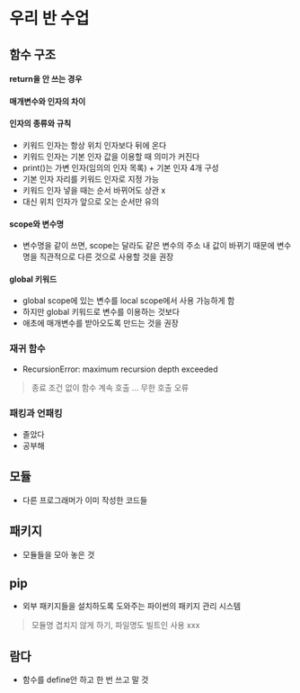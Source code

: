 # 우리 반 수업 
## 함수 구조 
#### return을 안 쓰는 경우

#### 매개변수와 인자의 차이 
#### 인자의 종류와 규칙
- 키워드 인자는 항상 위치 인자보다 뒤에 온다
- 키워드 인자는 기본 인자 값을 이용할 때 의미가 커진다
- print()는 가변 인자(임의의 인자 목록) + 기본 인자 4개 구성
- 기본 인자 자리를 키워드 인자로 지정 가능
- 키워드 인자 넣을 때는 순서 바뀌어도 상관 x
- 대신 위치 인자가 앞으로 오는 순서만 유의

#### scope와 변수명 
- 변수명을 같이 쓰면, scope는 달라도 같은 변수의 주소 내 값이 바뀌기 때문에 변수명을 직관적으로 다른 것으로 사용할 것을 권장

#### global 키워드
- global scope에 있는 변수를 local scope에서 사용 가능하게 함
- 하지만 global 키워드로 변수를 이용하는 것보다
- 애초에 매개변수를 받아오도록 만드는 것을 권장

### 재귀 함수
- RecursionError: maximum recursion depth exceeded
> 종료 조건 없이 함수 계속 호출 ... 무한 호출 오류

### 패킹과 언패킹
- 졸았다
- 공부해

## 모듈
- 다른 프로그래머가 이미 작성한 코드들

## 패키지
- 모듈들을 모아 놓은 것

## pip
- 외부 패키지들을 설치하도록 도와주는 파이썬의 패키지 관리 시스템

> 모듈명 겹치지 않게 하기, 파일명도 빌트인 사용 xxx

## 람다
- 함수를 define안 하고 한 번 쓰고 말 것